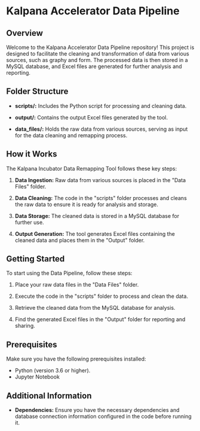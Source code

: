 # Kalpana Accelerator Data Pipeline

## Overview

Welcome to the Kalpana Accelerator Data Pipeline repository! This project is designed to facilitate the cleaning and transformation of data from various sources, such as graphy and form. The processed data is then stored in a MySQL database, and Excel files are generated for further analysis and reporting.

## Folder Structure

- **scripts/:** Includes the Python script for processing and cleaning data.
  
- **output/:** Contains the output Excel files generated by the tool.

- **data_files/:** Holds the raw data from various sources, serving as input for the data cleaning and remapping process.


## How it Works

The Kalpana Incubator Data Remapping Tool follows these key steps:

1. **Data Ingestion:** Raw data from various sources is placed in the "Data Files" folder.

2. **Data Cleaning:** The code in the "scripts" folder processes and cleans the raw data to ensure it is ready for analysis and storage.

3. **Data Storage:** The cleaned data is stored in a MySQL database for further use.

4. **Output Generation:** The tool generates Excel files containing the cleaned data and places them in the "Output" folder.

## Getting Started

To start using the Data Pipeline, follow these steps:

1. Place your raw data files in the "Data Files" folder.

2. Execute the code in the "scripts" folder to process and clean the data.

3. Retrieve the cleaned data from the MySQL database for analysis.

4. Find the generated Excel files in the "Output" folder for reporting and sharing.

## Prerequisites

Make sure you have the following prerequisites installed:

- Python (version 3.6 or higher).
- Jupyter Notebook

## Additional Information

- **Dependencies:** Ensure you have the necessary dependencies and database connection information configured in the code before running it.


